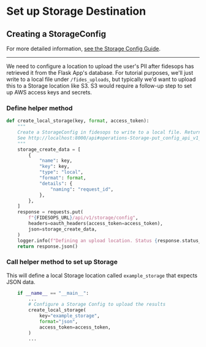 # Set up Storage Destination


## Creating a StorageConfig 

For more detailed information, [see the Storage Config Guide](../guides/storage.md).

---
We need to configure a location to upload the user's PII after fidesops has retrieved it from the Flask App's
database. For tutorial purposes, we'll just write to a local file under `/fides_uploads`, but typically we'd want
to upload this to a Storage location like S3.  S3 would require a follow-up step to set up AWS access keys and secrets.

### Define helper method
```python
def create_local_storage(key, format, access_token):
    """
    Create a StorageConfig in fidesops to write to a local file. Returns the response JSON if successful.
    See http://localhost:8000/api#operations-Storage-put_config_api_v1_storage_config_put
    """
    storage_create_data = [
        {
            "name": key,
            "key": key,
            "type": "local",
            "format": format,
            "details": {
                "naming": "request_id",
            },
        },
    ]
    response = requests.put(
        f"{FIDESOPS_URL}/api/v1/storage/config",
        headers=oauth_headers(access_token=access_token),
        json=storage_create_data,
    )
    logger.info(f"Defining an upload location. Status {response.status_code}")
    return response.json()

```

### Call helper method to set up Storage

This will define a local Storage location called `example_storage` that expects JSON data.  

```python
    if __name__ == "__main__":
        ...
        # Configure a Storage Config to upload the results
        create_local_storage(
            key="example_storage",
            format="json",
            access_token=access_token,
        )
        ...
```